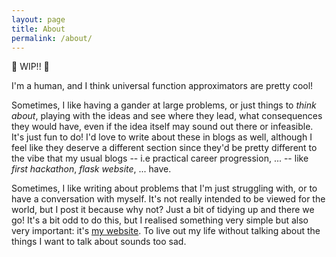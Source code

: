 ```yaml
---
layout: page
title: About
permalink: /about/
---
```


🚧 WIP!! 🚧

I'm a human, and I think universal function approximators are pretty cool!

Sometimes, I like having a gander at large problems, or just things to *think about*, playing with the ideas and see where they lead, what consequences they would have, even if the idea itself may sound out there or infeasible. It's just fun to do! I'd love to write about these in blogs as well, although I feel like they deserve a different section since they'd be pretty different to the vibe that my usual blogs -- i.e practical career progression, ... -- like *first hackathon*, *flask website*, ... have.


Sometimes, I like writing about problems that I'm just struggling with, or to have a conversation with myself. It's not really intended to be viewed for the world, but I post it because why not? Just a bit of tidying up and there we go!
It's a bit odd to do this, but I realised something very simple but also very important: it's [my website](https://github.com/Antimatter543/antimatter543.github.io). To live out my life without talking about the things I want to talk about sounds too sad.